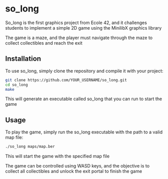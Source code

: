 
# so_long

So_long is the first graphics project from Ecole 42, and it challenges students to implement a simple 2D game using the MinilibX graphics library

The game is a maze, and the player must navigate through the maze to collect collectibles and reach the exit


## Installation

To use so_long, simply clone the repository and compile it with your project:

```bash
git clone https://github.com/YOUR_USERNAME/so_long.git
cd so_long
make
```
This will generate an executable called so_long that you can run to start the game


## Usage

To play the game, simply run the so_long executable with the path to a valid map file:

```bash
./so_long maps/map.ber
```
This will start the game with the specified map file

The game can be controlled using WASD keys, and the objective is to collect all collectibles and unlock the exit portal to finish the game
